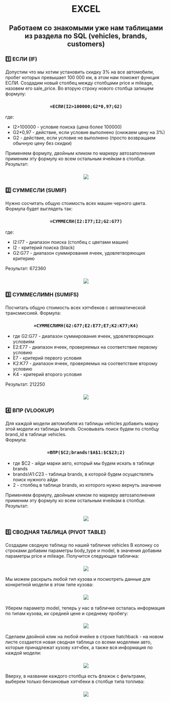 <h1 align="center">EXCEL</h1>
<h2 align="center">Работаем со знакомыми уже нам таблицами из раздела по SQL (vehicles, brands, customers)</h2>

### 1️⃣ ЕСЛИ (IF)
Допустим что мы хотим установить скидку 3% на все автомобили, пробег которых превышает 100 000 км, в этом нам поможет функция ЕСЛИ.
Создадим новый столбец между столбцами price и mileage, назовем его sale_price.
Во вторую строку нового столбца запишем формулу:  
#### <h3 align="center">``` =ЕСЛИ(I2>100000;G2*0,97;G2) ```</h3>  
где:  
- I2>100000 - условие поиска (цена более 100000)  
- G2*0,97 - действие, если условие выполнено (снижаем цену на 3%)  
- G2 - действие, если условие не выполнено (просто возвращаем обычную цену без скидки)

Применяем формулу, двойным кликом по маркеру автозаполнения применим эту формулу ко всем остальным ячейкам в столбце.
Результат:
<h3 align="center"><img src="https://github.com/georgelasenkov/EXCEL/blob/main/if.png"></h3>

### 2️⃣ СУММЕСЛИ (SUMIF)
Нужно сосчитать общую стоимость всех машин черного цвета.
Формула будет выглядеть так:  
#### <h3 align="center">``` =СУММЕСЛИ(I2:I77;I2;G2:G77) ```</h3>  
где:  
- I2:I77 - диапазон поиска (столбец с цветами машин)
- I2 - критерий поиска (black)
- G2:G77 - диапазон суммирования ячеек, удовлетворяющих критерию

Результат: 672360  
<h3 align="center"><img src="https://github.com/georgelasenkov/EXCEL/blob/main/sumif.png"></h3>

### 3️⃣ СУММЕСЛИМН (SUMIFS)
Посчитать общую стоимость всех хэтчбеков с автоматической трансмиссией.
Формула:  
#### <h3 align="center">``` =СУММЕСЛИМН(G2:G77;E2:E77;E7;K2:K77;K4) ```</h3>  
- где G2:G77 - диапазон суммирования ячеек, удовлетворяющих условиям
- E2:E77 - диапазон ячеек, проверяемых на соответствие первому условию
- E7 - критерий первого условия
- K2:K77 - диапазон ячеек, проверяемых на соответствие второму условию
- K4 - критерий второго условия

Результат: 212250
<h3 align="center"><img src="https://github.com/georgelasenkov/EXCEL/blob/main/sumifs.png"></h3>

### 4️⃣ ВПР (VLOOKUP)
Для каждой модели автомобиля из таблицы vehicles добавить марку этой модели из таблицы brands. Основывать поиск будем по столбцу brand_id в таблице vehicles.  
Формула:  
#### <h3 align="center">``` =ВПР($C2;brands!$A$1:$C$23;2) ```</h3>  
- где $C2 - айди марки авто, который мы будем искать в таблице brands
- brands!$A$1:$C$23 - таблица brands, в которой будем осуществлять поиск нужного айди
- 2 - столбец в таблице brands, из которого нужно вернуть значение

Применяем формулу, двойным кликом по маркеру автозаполнения применим эту формулу ко всем остальным ячейкам в столбце.
Результат:  
<h3 align="center"><img src="https://github.com/georgelasenkov/EXCEL/blob/main/vlookup.png"></h3>

### 5️⃣ СВОДНАЯ ТАБЛИЦА (PIVOT TABLE)
Создадим сводную таблицу по нашей табличке vehicles
В колонку со строками добавим параметры body_type и model, в значения добавим параметры price и mileage.
Получится следующая табличка:  
<h3 align="center"><img src="https://github.com/georgelasenkov/EXCEL/blob/main/pivot1_1.png"></h3>  
Мы можем раскрыть любой тип кузова и посмотреть данные для конкретной модели в этом типе кузова:  
<h3 align="center"><img src="https://github.com/georgelasenkov/EXCEL/blob/main/pivot1_2.png"></h3>  
Уберем параметр model, теперь у нас в табличке осталась информация по типам кузова, их средней цене и среднему пробегу:  
<h3 align="center"><img src="https://github.com/georgelasenkov/EXCEL/blob/main/pivot2_1.png"></h3>  
Сделаем двойной клик на любой ячейке в строке hatchback - на новом листе создается новая сводная таблица со всеми моделями авто, которые принадлежат кузову хэтчбек, а также вся информация по каждой модели:  
<h3 align="center"><img src="https://github.com/georgelasenkov/EXCEL/blob/main/pivot2_2.png"></h3>  
Вверху, в названии каждого столбца есть флажок с фильтрами, выберем только бензиновые хэтчбеки в столбце типа топлива:  
<h3 align="center"><img src="https://github.com/georgelasenkov/EXCEL/blob/main/pivot2_3.png"></h3>  
